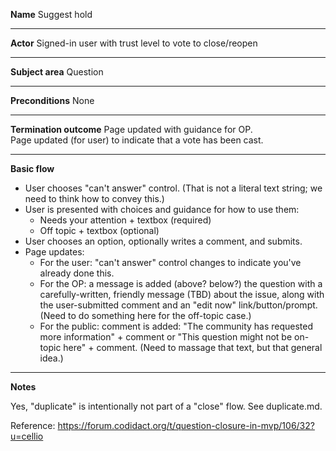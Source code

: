 **Name**
Suggest hold

----

**Actor**
Signed-in user with trust level to vote to close/reopen

----

**Subject area**
Question

----

**Preconditions**
None

----

**Termination outcome**
Page updated with guidance for OP.  
Page updated (for user) to indicate that a vote has been cast.

----

**Basic flow**

- User chooses "can't answer" control.  (That is not a literal text string; we need to think how to convey this.)
- User is presented with choices and guidance for how to use them:
  - Needs your attention + textbox (required)
  - Off topic + textbox (optional)
- User chooses an option, optionally writes a comment, and submits.
- Page updates:
  - For the user: "can't answer" control changes to indicate you've already done this.
  - For the OP: a message is added (above? below?) the question with a carefully-written, friendly message (TBD) about the issue, along with the user-submitted comment and an "edit now" link/button/prompt.  (Need to do something here for the off-topic case.)
  - For the public: comment is added: "The community has requested more information" + comment or "This question might not be on-topic here" + comment.  (Need to massage that text, but that general idea.)

----

**Notes**

Yes, "duplicate" is intentionally not part of a "close" flow.  See duplicate.md.

Reference: https://forum.codidact.org/t/question-closure-in-mvp/106/32?u=cellio

